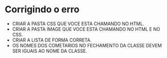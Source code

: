 # Corrigindo o erro

* CRIAR A PASTA CSS QUE VOCE ESTA CHAMANDO NO HTML.
* CRIAR A PASTA IMAGE QUE VOCE ESTA CHAMANDO NO HTML E NO CSS.
* CRIAR A LISTA DE FORMA CORRETA.
* OS NOMES DOS COMETARIOS NO FECHAMENTO DA CLASSE DEVEM SER IGUAIS AO NOME DA CLASSE.
